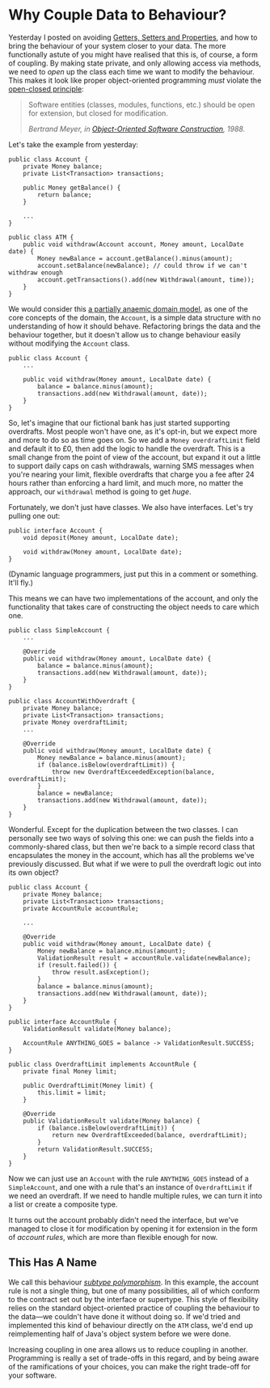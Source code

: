 # Why Couple Data to Behaviour?

Yesterday I posted on avoiding [Getters, Setters and Properties][], and how to bring the behaviour of your system closer to your data. The more functionally astute of you might have realised that this is, of course, a form of coupling. By making state private, and only allowing access via methods, we need to *open* up the class each time we want to modify the behaviour. This makes it look like proper object-oriented programming *must* violate the [open-closed principle][Open-Closed Principle]:

> Software entities (classes, modules, functions, etc.) should be open for extension, but closed for modification.
>
> <cite>Bertrand Meyer, in <em><a href="http://www.amazon.co.uk/gp/product/0136291554/ref=as_li_tl?ie=UTF8&camp=1634&creative=19450&creativeASIN=0136291554&linkCode=as2&tag=monospamonolo-21">Object-Oriented Software Construction</a></em>, 1988.</cite>

Let's take the example from yesterday:

    public class Account {
        private Money balance;
        private List<Transaction> transactions;

        public Money getBalance() {
            return balance;
        }

        ...
    }

    public class ATM {
        public void withdraw(Account account, Money amount, LocalDate date) {
            Money newBalance = account.getBalance().minus(amount);
            account.setBalance(newBalance); // could throw if we can't withdraw enough
            account.getTransactions().add(new Withdrawal(amount, time));
        }
    }

We would consider this [a partially anaemic domain model][Anemic Domain Model], as one of the core concepts of the domain, the `Account`, is a simple data structure with no understanding of how it should behave. Refactoring brings the data and the behaviour together, but it doesn't allow us to change behaviour easily without modifying the `Account` class.

    public class Account {
        ...

        public void withdraw(Money amount, LocalDate date) {
            balance = balance.minus(amount);
            transactions.add(new Withdrawal(amount, date));
        }
    }

So, let's imagine that our fictional bank has just started supporting overdrafts. Most people won't have one, as it's opt-in, but we expect more and more to do so as time goes on. So we add a `Money overdraftLimit` field and default it to £0, then add the logic to handle the overdraft. This is a small change from the point of view of the account, but expand it out a little to support daily caps on cash withdrawals, warning SMS messages when you're nearing your limit, flexible overdrafts that charge you a fee after 24 hours rather than enforcing a hard limit, and much more, no matter the approach, our `withdrawal` method is going to get *huge*.

Fortunately, we don't just have classes. We also have interfaces. Let's try pulling one out:

    public interface Account {
        void deposit(Money amount, LocalDate date);

        void withdraw(Money amount, LocalDate date);
    }

(Dynamic language programmers, just put this in a comment or something. It'll fly.)

This means we can have two implementations of the account, and only the functionality that takes care of constructing the object needs to care which one.

    public class SimpleAccount {
        ...

        @Override
        public void withdraw(Money amount, LocalDate date) {
            balance = balance.minus(amount);
            transactions.add(new Withdrawal(amount, date));
        }
    }

    public class AccountWithOverdraft {
        private Money balance;
        private List<Transaction> transactions;
        private Money overdraftLimit;
        ...

        @Override
        public void withdraw(Money amount, LocalDate date) {
            Money newBalance = balance.minus(amount);
            if (balance.isBelow(overdraftLimit)) {
                throw new OverdraftExceededException(balance, overdraftLimit);
            }
            balance = newBalance;
            transactions.add(new Withdrawal(amount, date));
        }
    }

Wonderful. Except for the duplication between the two classes. I can personally see two ways of solving this one: we can push the fields into a commonly-shared class, but then we're back to a simple record class that encapsulates the money in the account, which has all the problems we've previously discussed. But what if we were to pull the overdraft logic out into its own object?

    public class Account {
        private Money balance;
        private List<Transaction> transactions;
        private AccountRule accountRule;

        ...

        @Override
        public void withdraw(Money amount, LocalDate date) {
            Money newBalance = balance.minus(amount);
            ValidationResult result = accountRule.validate(newBalance);
            if (result.failed()) {
                throw result.asException();
            }
            balance = balance.minus(amount);
            transactions.add(new Withdrawal(amount, date));
        }
    }

    public interface AccountRule {
        ValidationResult validate(Money balance);

        AccountRule ANYTHING_GOES = balance -> ValidationResult.SUCCESS;
    }

    public class OverdraftLimit implements AccountRule {
        private final Money limit;

        public OverdraftLimit(Money limit) {
            this.limit = limit;
        }

        @Override
        public ValidationResult validate(Money balance) {
            if (balance.isBelow(overdraftLimit)) {
                return new OverdraftExceeded(balance, overdraftLimit);
            }
            return ValidationResult.SUCCESS;
        }
    }

Now we can just use an `Account` with the rule `ANYTHING_GOES` instead of a `SimpleAccount`, and one with a rule that's an instance of `OverdraftLimit` if we need an overdraft. If we need to handle multiple rules, we can turn it into a list or create a composite type.

It turns out the account probably didn't need the interface, but we've managed to close it for modification by opening it for extension in the form of *account rules*, which are more than flexible enough for now.

## This Has A Name

We call this behaviour [*subtype polymorphism*][Subtyping]. In this example, the account rule is not a single thing, but one of many possibilities, all of which conform to the contract set out by the interface or supertype. This style of flexibility relies on the standard object-oriented practice of coupling the behaviour to the data—we couldn't have done it without doing so. If we'd tried and implemented this kind of behaviour directly on the `ATM` class, we'd end up reimplementing half of Java's object system before we were done.

Increasing coupling in one area allows us to reduce coupling in another. Programming is really a set of trade-offs in this regard, and by being aware of the ramifications of your choices, you can make the right trade-off for your software.

[Getters, Setters and Properties]: http://monospacedmonologues.com/post/138009972532/getters-setters-and-properties
[Open-Closed Principle]: http://c2.com/cgi/wiki?OpenClosedPrinciple
[Anemic Domain Model]: http://www.martinfowler.com/bliki/AnemicDomainModel.html
[Subtyping]: https://en.wikipedia.org/wiki/Subtyping
